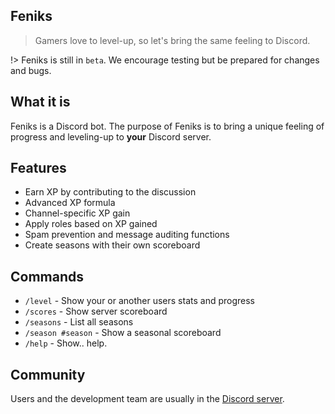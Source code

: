 ## Feniks

> Gamers love to level-up, so let's bring the same feeling to Discord.

!> Feniks is still in `beta`. We encourage testing but be prepared for changes and bugs.

## What it is

Feniks is a Discord bot. The purpose of Feniks is to bring a unique feeling of progress and leveling-up to **your** Discord server.

## Features

- Earn XP by contributing to the discussion
- Advanced XP formula
- Channel-specific XP gain
- Apply roles based on XP gained
- Spam prevention and message auditing functions
- Create seasons with their own scoreboard

## Commands

- `/level` - Show your or another users stats and progress
- `/scores` - Show server scoreboard
- `/seasons` - List all seasons
- `/season #season` - Show a seasonal scoreboard
- `/help` - Show.. help.

## Community

Users and the development team are usually in the [Discord server](https://discord.gg/8dPhbN4T7N).

